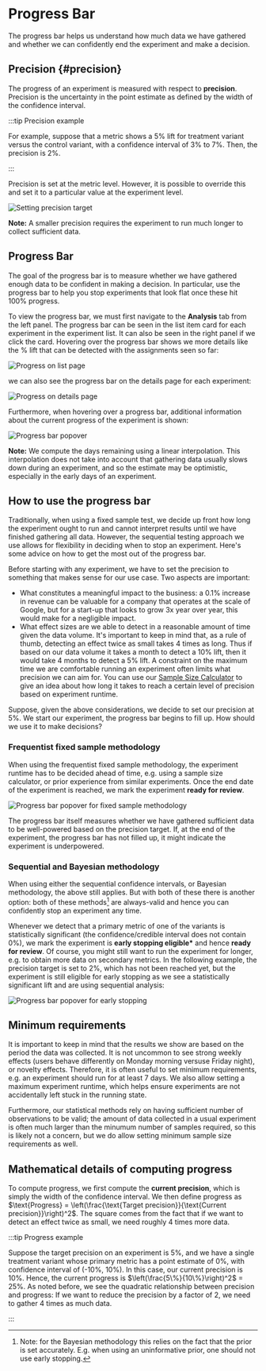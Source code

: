 # Progress Bar

The progress bar helps us understand how much data we have gathered and whether we can confidently end the experiment and make a decision.

## Precision {#precision}

The progress of an experiment is measured with respect to **precision**. Precision is the uncertainty in the point estimate as defined by the width of the confidence interval.

:::tip Precision example

For example, suppose that a metric shows a 5% lift for treatment variant versus the control variant, with a confidence interval of 3% to 7%. Then, the precision is 2%.

:::

Precision is set at the metric level. However, it is possible to override this and set it to a particular value at the experiment level.

![Setting precision target](/img/interpreting-experiments/progress-bar-analysis-plan.png)

**Note:** A smaller precision requires the experiment to run much longer to collect sufficient data.

## Progress Bar

The goal of the progress bar is to measure whether we have gathered enough data to be confident in making a decision. In particular, use the progress bar to help you stop experiments that look flat once these hit 100% progress.

To view the progress bar, we must first navigate to the **Analysis** tab from the left panel. The progress bar can be seen in the list item card for each experiment in the experiment list. It can also be seen in the right panel if we click the card. Hovering over the progress bar shows we more details like the % lift that can be detected with the assignments seen so far:

![Progress on list page](/img/interpreting-experiments/progress-card.png)

we can also see the progress bar on the details page for each experiment:

![Progress on details page](/img/interpreting-experiments/progress-details.png)

Furthermore, when hovering over a progress bar, additional information about the current progress of the experiment is shown:

![Progress bar popover](/img/interpreting-experiments/progress-popover.png)

**Note:** We compute the days remaining using a linear interpolation. This interpolation does not take into account that gathering data usually slows down during an experiment, and so the estimate may be optimistic, especially in the early days of an experiment.

## How to use the progress bar

Traditionally, when using a fixed sample test, we decide up front how long the experiment ought to run and cannot interpret results until we have finished gathering all data. However, the sequential testing approach we use allows for flexibility in deciding when to stop an experiment. Here's some advice on how to get the most out of the progress bar.

Before starting with any experiment, we have to set the precision to something that makes sense for our use case. Two aspects are important:

- What constitutes a meaningful impact to the business: a 0.1% increase in revenue can be valuable for a company that operates at the scale of Google, but for a start-up that looks to grow 3x year over year, this would make for a negligible impact.
- What effect sizes are we able to detect in a reasonable amount of time given the data volume. It's important to keep in mind that, as a rule of thumb, detecting an effect twice as small takes 4 times as long. Thus if based on our data volume it takes a month to detect a 10% lift, then it would take 4 months to detect a 5% lift. A constraint on the maximum time we are comfortable running an experiment often limits what precision we can aim for. You can use our [Sample Size Calculator](/statistics/sample-size-calculator/usage) to give an idea about how long it takes to reach a certain level of precision based on experiment runtime.

Suppose, given the above considerations, we decide to set our precision at 5%. We start our experiment, the progress bar begins to fill up. How should we use it to make decisions?

### Frequentist fixed sample methodology

When using the frequentist fixed sample methodology, the experiment runtime has to be decided ahead of time, e.g. using a sample size calculator, or prior experience from similar experiments.
Once the end date of the experiment is reached, we mark the experiment **ready for review**.

![Progress bar popover for fixed sample methodology](/img/interpreting-experiments/progress-bar-fixed-sample.png)

The progress bar itself measures whether we have gathered sufficient data to be well-powered based on the precision target.
If, at the end of the experiment, the progress bar has not filled up, it might indicate the experiment is underpowered.

### Sequential and Bayesian methodology

When using either the sequential confidence intervals, or Bayesian methodology, the above still applies.
But with both of these there is another option: both of these methods[^bayesian-peeking] are always-valid and hence you can confidently stop an experiment any time.

Whenever we detect that a primary metric of one of the variants is statistically significant (the confidence/credible interval does not contain 0%), we mark the experiment is **early stopping eligible\*** and hence **ready for review**. Of course, you might still want to run the experiment for longer, e.g. to obtain more data on secondary metrics. In the following example, the precision target is set to 2%, which has not been reached yet, but the experiment is still eligible for early stopping as we see a statistically significant lift and are using sequential analysis:

![Progress bar popover for early stopping](/img/interpreting-experiments/progress-bar-early-stopping.png)

## Minimum requirements

It is important to keep in mind that the results we show are based on the period the data was collected. It is not uncommon to see strong weekly effects (users behave differently on Monday morning versuse Friday night), or novelty effects.
Therefore, it is often useful to set minimum requirements, e.g. an experiment should run for at least 7 days.
We also allow setting a maximum experiment runtime, which helps ensure experiments are not accidentally left stuck in the running state.

Furthermore, our statistical methods rely on having sufficient number of observations to be valid; the amount of data collected in a usual experiment is often much larger than the minumum number of samples required, so this is likely not a concern, but we do allow setting minimum sample size requirements as well.

## Mathematical details of computing progress

To compute progress, we first compute the **current precision**, which is simply the width of the confidence interval.
We then define progress as $\text{Progress} = \left(\frac{\text{Target precision}}{\text{Current precision}}\right)^2$. The square comes from the fact that if we want to detect an effect twice as small, we need roughly 4 times more data.

:::tip Progress example

Suppose the target precision on an experiment is 5%, and we have a single treatment variant whose primary metric has a point estimate of 0%, with confidence interval of (-10%, 10%). In this case, our current precision is 10%.
Hence, the current progress is $\left(\frac{5\%}{10\%}\right)^2$ = 25%.
As noted before, we see the quadratic relationship between precision and progress:
If we want to reduce the precision by a factor of 2, we need to gather 4 times as much data.

:::

[^bayesian-peeking]: Note: for the Bayesian methodology this relies on the fact that the prior is set accurately. E.g. when using an uninformative prior, one should not use early stopping.
